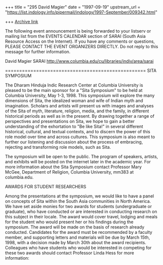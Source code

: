 +++
title = "295 David Magier"
date = "1997-09-19"
upstream_url = "https://list.indology.info/pipermail/indology/1997-September/009342.html"

+++
[Archive link](https://list.indology.info/pipermail/indology/1997-September/009342.html)

The following event announcement is being forwarded to your listserv
or mailing list from the EVENTS CALENDAR section of SARAI (South Asia
Resource Access on the Internet). If you have any comments or
questions, PLEASE CONTACT THE EVENT ORGANIZERS DIRECTLY. Do not reply
to this message for further information.

David Magier
SARAI
http://www.columbia.edu/cu/libraries/indiv/area/sarai

==================================================
SITA SYMPOSIUM

The Dharam Hinduja Indic Research Center at Columbia University is pleased
to be the main sponsor for a "Sita Symposium" to be held at Columbia
University, May 1-3, 1998.  This symposium will explore the many
dimensions of Sita, the idealized woman and wife of Indian myth and
imagination.  Scholars and artists will present us with images and
analyses of the Sita of myth, literature, religion, media, and the family,
in different historical periods as well as in the present.  By drawing
together a range of perspectives and presentations on Sita, we hope to
gain a better understanding of the exhortation to "Be like Sita!" in
several different historical, cultural, and textual contexts, and to
discern the power of this role model over time and across cultures.  This
symposium is also meant to further our listening and discussion about the
process of embracing, rejecting and transforming role models, such as
Sita.

The symposium will be open to the public.  The program of speakers,
artists, and exhibits will be posted on the internet later in the academic
year.  For more information about the Sita Symposium contact Professor
Mary McGee, Department of Religion, Columbia University,
mm383 at columbia.edu.


AWARDS FOR STUDENT RESEARCHERS

Among the presentations at the symposium, we would like to have a panel
on concepts of Sita within the South Asia communities in North America.
We have set aside monies for two awards for students (undergraduate or
graduate), who have conducted or are interested in conducting research on
this subject in their locale.  The award would cover travel, lodging and
meals for the student who would present her or his findings during the
symposium.  The award will be made on the basis of research already
conducted.  Candidates for the award must be recommended by a faculty
member, and supporting letters and materials will be due by March 15th,
1998, with a decision made by March 30th about the award recipients.
Colleagues who have students who would be interested in competing for
these two awards should contact Professor Linda Hess for more information:
<lhess at uclink4.berkeley.edu>



